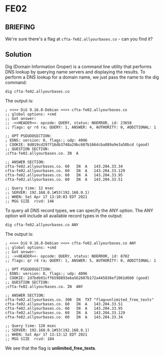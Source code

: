 # FE02
## BRIEFING
We're sure there's a flag at `cfta-fe02.allyourbases.co` - can you find it?

## Solution

Dig (Domain Information Groper) is a command line utility that performs DNS lookup by querying name servers and displaying the results. To perform a DNS lookup for a domain name, we just pass the name to the dig command:

`dig cfta-fe02.allyourbases.co`

The output is:

```console
; <<>> DiG 9.16.8-Debian <<>> cfta-fe02.allyourbases.co
;; global options: +cmd
;; Got answer:
;; ->>HEADER<<- opcode: QUERY, status: NOERROR, id: 23658
;; flags: qr rd ra; QUERY: 1, ANSWER: 4, AUTHORITY: 0, ADDITIONAL: 1

;; OPT PSEUDOSECTION:
; EDNS: version: 0, flags:; udp: 4096
; COOKIE: 8d019cd297f16db3748a29bc607b166dcba889a9e3a50bcd (good)
;; QUESTION SECTION:
;cfta-fe02.allyourbases.co.	IN	A

;; ANSWER SECTION:
cfta-fe02.allyourbases.co. 60	IN	A	143.204.33.34
cfta-fe02.allyourbases.co. 60	IN	A	143.204.33.129
cfta-fe02.allyourbases.co. 60	IN	A	143.204.33.95
cfta-fe02.allyourbases.co. 60	IN	A	143.204.33.51

;; Query time: 12 msec
;; SERVER: 192.168.0.1#53(192.168.0.1)
;; WHEN: Sat Apr 17 13:10:03 EDT 2021
;; MSG SIZE  rcvd: 146
```


To query all DNS record types, we can specify the ANY option. The ANY option will include all available record types in the output:

`dig cfta-fe02.allyourbases.co ANY`

The output is:

```console
; <<>> DiG 9.16.8-Debian <<>> cfta-fe02.allyourbases.co ANY
;; global options: +cmd
;; Got answer:
;; ->>HEADER<<- opcode: QUERY, status: NOERROR, id: 8702
;; flags: qr rd ra; QUERY: 1, ANSWER: 5, AUTHORITY: 0, ADDITIONAL: 1

;; OPT PSEUDOSECTION:
; EDNS: version: 0, flags:; udp: 4096
; COOKIE: 2d7bdb91cff6598893e6a562607b172a445836ef1061d6b0 (good)
;; QUESTION SECTION:
;cfta-fe02.allyourbases.co.	IN	ANY

;; ANSWER SECTION:
cfta-fe02.allyourbases.co. 300	IN	TXT	"flag=unlimited_free_texts"
cfta-fe02.allyourbases.co. 60	IN	A	143.204.33.51
cfta-fe02.allyourbases.co. 60	IN	A	143.204.33.95
cfta-fe02.allyourbases.co. 60	IN	A	143.204.33.129
cfta-fe02.allyourbases.co. 60	IN	A	143.204.33.34

;; Query time: 128 msec
;; SERVER: 192.168.0.1#53(192.168.0.1)
;; WHEN: Sat Apr 17 13:13:12 EDT 2021
;; MSG SIZE  rcvd: 184
```

We see that the flag is **unlimited_free_texts**.
